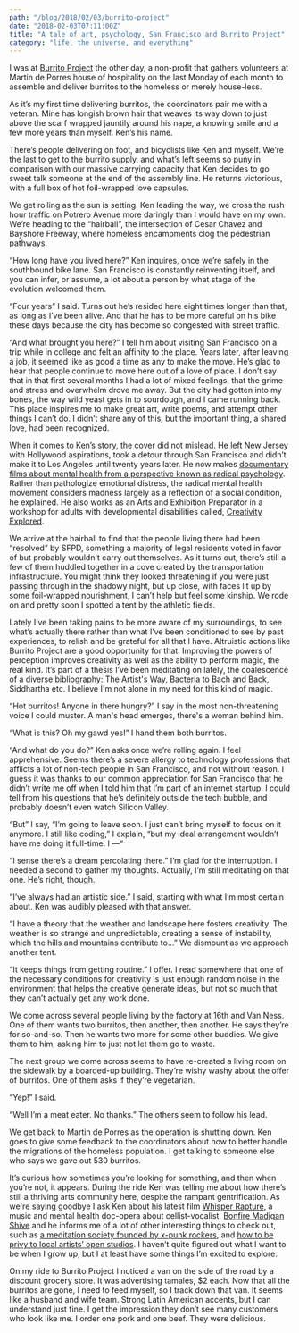 ```yaml
---
path: "/blog/2018/02/03/burrito-project"
date: "2018-02-03T07:11:00Z"
title: "A tale of art, psychology, San Francisco and Burrito Project"
category: "life, the universe, and everything"
---
```


I was at [Burrito Project](https://burritoprojectsf.org/) the other day, a non-profit that gathers volunteers at Martin de Porres house of hospitality on the last Monday of each month to assemble and deliver burritos to the homeless or merely house-less.

As it’s my first time delivering burritos, the coordinators pair me with a veteran. Mine has longish brown hair that weaves its way down to just above the scarf wrapped jauntily around his nape, a knowing smile and a few more years than myself. Ken’s his name.

There’s people delivering on foot, and bicyclists like Ken and myself. We’re the last to get to the burrito supply, and what’s left seems so puny in comparison with our massive carrying capacity that Ken decides to go sweet talk someone at the end of the assembly line. He returns victorious, with a full box of hot foil-wrapped love capsules.

We get rolling as the sun is setting. Ken leading the way, we cross the rush hour traffic on Potrero Avenue more daringly than I would have on my own. We’re heading to the “hairball”, the intersection of Cesar Chavez and Bayshore Freeway, where homeless encampments clog the pedestrian pathways.

“How long have you lived here?” Ken inquires, once we’re safely in the southbound bike lane. San Francisco is constantly reinventing itself, and you can infer, or assume, a lot about a person by what stage of the evolution welcomed them.

“Four years” I said. Turns out he’s resided here eight times longer than that, as long as I’ve been alive. And that he has to be more careful on his bike these days because the city has become so congested with street traffic.

“And what brought you here?” I tell him about visiting San Francisco on a trip while in college and felt an affinity to the place. Years later, after leaving a job, it seemed like as good a time as any to make the move. He’s glad to hear that people continue to move here out of a love of place. I don’t say that in that first several months I had a lot of mixed feelings, that the grime and stress and overwhelm drove me away. But the city had gotten into my bones, the way wild yeast gets in to sourdough, and I came running back. This place inspires me to make great art, write poems, and attempt other things I can’t do. I didn’t share any of this, but the important thing, a shared love, had been recognized.

When it comes to Ken’s story, the cover did not mislead. He left New Jersey with Hollywood aspirations, took a detour through San Francisco and didn’t make it to Los Angeles until twenty years later. He now makes [documentary films about mental health from a perspective known as radical psychology](http://www.kenpaulrosenthal.com). Rather than pathologize emotional distress, the radical mental health movement considers madness largely as a reflection of a social condition, he explained. He also works as an Arts and Exhibition Preparator in a workshop for adults with developmental disabilities called, [Creativity Explored](http://www.creativityexplored.org).

We arrive at the hairball to find that the people living there had been “resolved” by SFPD, something a majority of legal residents voted in favor of but probably wouldn't carry out themselves. As it turns out, there’s still a few of them huddled together in a cove created by the transportation infrastructure. You might think they looked threatening if you were just passing through in the shadowy night, but up close, with faces lit up by some foil-wrapped nourishment, I can’t help but feel some kinship. We rode on and pretty soon I spotted a tent by the athletic fields.

Lately I’ve been taking pains to be more aware of my surroundings, to see what’s actually there rather than what I’ve been conditioned to see by past experiences, to relish and be grateful for all that I have. Altruistic actions like Burrito Project are a good opportunity for that. Improving the powers of perception improves creativity as well as the ability to perform magic, the real kind. It’s part of a thesis I’ve been meditating on lately, the coalescence of a diverse bibliography: The Artist's Way, Bacteria to Bach and Back, Siddhartha etc. I believe I'm not alone in my need for this kind of magic.

“Hot burritos! Anyone in there hungry?” I say in the most non-threatening voice I could muster. A man's head emerges, there's a woman behind him.

“What is this? Oh my gawd yes!” I hand them both burritos.

“And what do you do?” Ken asks once we’re rolling again. I feel apprehensive. Seems there’s a severe allergy to technology professions that afflicts a lot of non-tech people in San Francisco, and not without reason. I guess it was thanks to our common appreciation for San Francisco that he didn’t write me off when I told him that I’m part of an internet startup. I could tell from his questions that he’s definitely outside the tech bubble, and probably doesn’t even watch Silicon Valley.

“But” I say, “I’m going to leave soon. I just can’t bring myself to focus on it anymore. I still like coding,” I explain, “but my ideal arrangement wouldn’t have me doing it full-time. I —“

“I sense there’s a dream percolating there.” I’m glad for the interruption. I needed a second to gather my thoughts. Actually, I’m still meditating on that one. He’s right, though.

“I’ve always had an artistic side.” I said, starting with what I’m most certain about. Ken was audibly pleased with that answer.

“I have a theory that the weather and landscape here fosters creativity. The weather is so strange and unpredictable, creating a sense of instability, which the hills and mountains contribute to…” We dismount as we approach another tent.

“It keeps things from getting routine.” I offer. I read somewhere that one of the necessary conditions for creativity is just enough random noise in the environment that helps the creative generate ideas, but not so much that they can’t actually get any work done.

We come across several people living by the factory at 16th and Van Ness. One of them wants two burritos, then another, then another. He says they’re for so-and-so. Then he wants two more for some other buddies. We give them to him, asking him to just not let them go to waste.

The next group we come across seems to have re-created a living room on the sidewalk by a boarded-up building. They’re wishy washy about the offer of burritos. One of them asks if they’re vegetarian.

“Yep!” I said.

“Well I’m a meat eater. No thanks.” The others seem to follow his lead.

We get back to Martin de Porres as the operation is shutting down. Ken goes to give some feedback to the coordinators about how to better handle the migrations of the homeless population. I get talking to someone else who says we gave out 530 burritos.

It’s curious how sometimes you’re looking for something, and then when you’re not, it appears. During the ride Ken was telling me about how there’s still a thriving arts community here, despite the rampant gentrification. As we're saying goodbye I ask Ken about his latest film [Whisper Rapture](http://www.whisperrapture.com), a music and mental health doc-opera about cellist-vocalist, [Bonfire Madigan Shive](http://bonfiremadigan.com/) and he informs me of a lot of other interesting things to check out, such as [a meditation society founded by x-punk rockers](https://www.againstthestream.org/centers/san-francisco/), and [how to be privy to local artists’ open studios](https://www.artspan.org/events-programs/visit-sf-open-studios). I haven’t quite figured out what I want to be when I grow up, but I at least have some things I’m excited to explore.

On my ride to Burrito Project I noticed a van on the side of the road by a discount grocery store. It was advertising tamales, $2 each. Now that all the burritos are gone, I need to feed myself, so I track down that van. It seems like a husband and wife team. Strong Latin American accents, but I can understand just fine. I get the impression they don’t see many customers who look like me. I order one pork and one beef. They were delicious.


